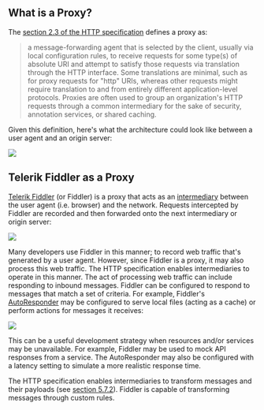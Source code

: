## What is a Proxy?

The [section 2.3 of the HTTP specification](https://httpwg.org/specs/rfc7230.html#intermediaries) defines a proxy as:

> a message-forwarding agent that is selected by the client, usually via local configuration rules, to receive requests for some type(s) of absolute URI and attempt to satisfy those requests via translation through the HTTP interface. Some translations are minimal, such as for proxy requests for "http" URIs, whereas other requests might require translation to and from entirely different application-level protocols. Proxies are often used to group an organization's HTTP requests through a common intermediary for the sake of security, annotation services, or shared caching.

Given this definition, here's what the architecture could look like between a user agent and an origin server:

![](https://i.imgur.com/ii1HgSSl.png)

## Telerik Fiddler as a Proxy

[Telerik Fiddler](https://www.telerik.com/fiddler) (or Fiddler) is a proxy that acts as an [intermediary](https://httpwg.org/http-core/draft-ietf-httpbis-semantics-latest.html#intermediaries) between the user agent (i.e. browser) and the network. Requests intercepted by Fiddler are recorded and then forwarded onto the next intermediary or origin server:

![](https://i.imgur.com/D6JqD1fl.png)

Many developers use Fiddler in this manner; to record web traffic that's generated by a user agent. However, since Fiddler is a proxy, it may also process this web traffic. The HTTP specification enables intermediaries to operate in this manner. The act of processing web traffic can include responding to inbound messages. Fiddler can be configured to respond to messages that match a set of criteria. For example, Fiddler's [AutoResponder](https://docs.telerik.com/fiddler/KnowledgeBase/AutoResponder) may be configured to serve local files (acting as a cache) or perform actions for messages it receives:

![](https://i.imgur.com/O2AkO1jl.png)

This can be a useful development strategy when resources and/or services may be unavailable. For example, Fiddler may be used to mock API responses from a service. The AutoResponder may also be configured with a latency setting to simulate a more realistic response time.

The HTTP specification enables intermediaries to transform messages and their payloads (see [section 5.7.2](https://httpwg.org/specs/rfc7230.html#message.transformations)). Fiddler is capable of transforming messages through custom rules.
